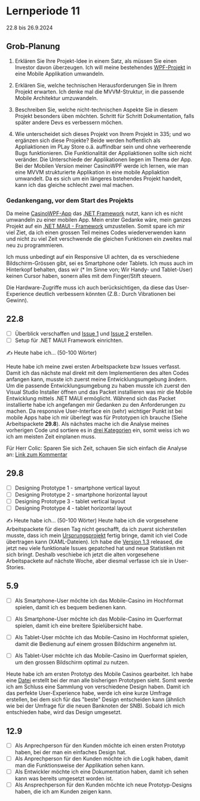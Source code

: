 # Lernperiode 11

22.8 bis 26.9.2024

## Grob-Planung

1. Erklären Sie Ihre Projekt-Idee in einem Satz, als müssen Sie einen Investor davon überzeugen.
Ich will meine bestehendes [WPF-Projekt](https://github.com/seakyy/CasinoWPF) in eine Mobile Applikation umwandeln.

2. Erklären Sie, welche technischen Herausforderungen Sie in Ihrem Projekt erwarten.
Ich denke mal die MVVM-Struktur, in die passende Mobile Architektur umzuwandeln.

3. Beschreiben Sie, welche nicht-technischen Aspekte Sie in diesem Projekt besonders üben möchten.
Schritt für Schritt Dokumentation, falls später andere Devs es verbessern möchen.

4. Wie unterscheidet sich dieses Projekt von Ihrem Projekt in 335; und wo ergänzen sich diese Projekte?
Beide werden hoffentlich als Appliaktionen im PLay Store o.ä. auffindbar sein und ohne verheerende Bugs funktionieren. Die Funktionalität der Appliaktionen sollte sich nicht veränder.
Die Unterschiede der Applikationen liegen im Thema der App. Bei der Mobilen Version meiner CasinoWPF werde ich lernen, wie man eine MVVM strukturierte Applikation in eine mobile Appliaktion umwandelt. Da es sich um ein längeres bstehendes Projekt handelt, kann ich das gleiche schlecht zwei mal machen.


### Gedankengang, vor dem Start des Projekts
Da meine [CasinoWPF-App](https://github.com/seakyy/CasinoWPF) das [.NET Framework](https://learn.microsoft.com/en-us/dotnet/framework/) nutzt, kann ich es nicht umwandeln zu einer mobilen App. Mein erster Gedanke wäre, mein ganzes Projekt auf ein [.NET MAUI - Framework](https://learn.microsoft.com/en-us/dotnet/maui/?view=net-maui-9.0) umzustellen. Somit spare ich mir viel Ziet, da ich einen grossen Teil meines Codes wiederverwenden kann und nicht zu viel Zeit verschwende die gleichen Funktionen ein zweites mal neu zu programmieren. 

Ich muss unbedingt auf ein Responsive UI achten, da es verschiedene Bildschirm-Grössen gibt, sei es Smartphone oder Tablets. Ich muss auch im Hinterkopf behalten, dass wir (* Im Sinne von; Wir Handy- und Tablet-User) keinen Cursor haben, sonern alles mit dem Finger/Stift steuern.

Die Hardware-Zugriffe muss ich auch berücksichtigen, da diese das User-Experience deutlich verbessern könnten (Z.B.: Durch Vibrationen bei Gewinn).

## 22.8

- [ ] Überblick verschaffen und [Issue 1](https://github.com/seakyy/Mobile-Casino/issues/1) und [Issue 2](https://github.com/seakyy/Mobile-Casino/issues/2) erstellen.
- [ ] Setup für .NET MAUI Framework einrichten.

✍️ Heute habe ich... (50-100 Wörter)

Heute habe ich meine zwei ersten Arbeitspackete bzw Issues verfasst. Damit ich das nächste mal direkt mit dem Implementieren des alten Codes anfangen kann, musste ich zuerst meine Entwicklungsumgebung ändern. Um die passende Entwicklungsumgebung zu haben musste ich zuerst den Visual Studio Installer öffnen und das Packet installieren was mir die Mobile Entwicklung mittels .NET MAUI ermöglicht. Während sich das Packet installierte habe ich angefangen mir Gedanken zu den Anforderungen zu machen. Da responsive User-Interface ein (sehr) wichtiger Punkt ist bei mobile Apps habe ich mir überlegt was für Prototypen ich brauche (Siehe Arbeitspackete **29.8**). Als nächstes mache ich die Analyse meines vorherigen Code und sortiere es in [drei Kategorien](https://github.com/seakyy/Mobile-Casino/issues/1#issuecomment-3214607371) ein, somit weiss ich wo ich am meisten Zeit einplanen muss.     

Für Herr Colic: Sparen Sie sich Zeit, schauen Sie sich einfach die Analyse an: [Link zum Kommentar](https://github.com/seakyy/Mobile-Casino/issues/1#issuecomment-3214607371)

## 29.8

- [ ] Designing Prototype 1 - smartphone vertical layout
- [ ] Designing Prototype 2 - smartphone horizontal layout
- [ ] Designing Prototype 3 - tablet vertical layout 
- [ ] Designing Prototype 4 - tablet horizontal layout

✍️ Heute habe ich... (50-100 Wörter)
Heute habe ich die vorgesehene Arbeitspackete für diesen Tag nicht geschafft, da ich zuerst sicherstellen musste, dass ich mein [Ursprungsprojekt](https://github.com/seakyy/CasinoWPF) fertig bringe, damit ich viel Code übertragen kann (XAML-Dateien). Ich habe die [Version 1.3](https://github.com/seakyy/CasinoWPF/releases/tag/release) released, die jetzt neu viele funktionale Issues gepatched hat und neue Statistiken mit sich bringt. Deshalb veschiebe ich jetzt die alten vorgesehene Arbeitspackete auf nächste Woche, aber diesmal verfasse ich sie in User-Stories.


## 5.9
- [ ] Als Smartphone-User möchte ich das Mobile-Casino im Hochformat spielen, damit ich es bequem bedienen kann.
- [ ] Als Smartphone-User möchte ich das Mobile-Casino im Querformat spielen, damit ich eine breitere Spielübersicht habe.
- [ ] Als Tablet-User möchte ich das Mobile-Casino im Hochformat spielen, damit die Bedienung auf einem grossen Bildschirm angenehm ist.
- [ ] Als Tablet-User möchte ich das Mobile-Casino im Querformat spielen, um den grossen Bildschirm optimal zu nutzen.


Heute habe ich am ersten Prototyp des Mobile Casinos gearbeitet. Ich habe eine [Datei](https://github.com/seakyy/Mobile-Casino/blob/main/design/prototype.md) erstellt bei der man alle bisherigen Prototypen sieht. Somit werde ich am Schluss eine Sammlung von verschiedene Design haben. Damit ich das perfekte User-Experience habe, werde ich eine kurze Umfrage erstellen, bei dem sich für das "beste" Design entscheiden kann (ähnlich wie bei der Umfrage für die neuen Banknoten der SNB). Sobald ich mich entschieden habe, wird das Design umgesetzt.


## 12.9
- [ ] Als Anprechperson für den Kunden möchte ich einen ersten Prototyp haben, bei der man ein einfaches Design hat.
- [ ] Als Anprechperson für den Kunden möchte ich die Logik haben, damit man die Funktionsweise der Applikation sehen kann.
- [ ] Als Entwickler möchte ich eine Dokumentation haben, damit ich sehen kann was bereits umgesetzt worden ist.
- [ ] Als Ansprechperson für den Kunden möchte ich neue Prototyp-Designs haben, die ich am Kunden zeigen kann.
